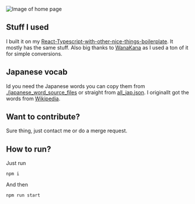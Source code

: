 ![Image of home page](https://github.com/Orzelius/HiraKata/blob/develop/src/Images/home_page.png)

## Stuff I used
I built it on my [React-Typescript-with-other-nice-things-boilerplate](https://github.com/Orzelius/React-Typescript-with-other-nice-things-boilerplate). It mostly has the same stuff.  Also big thanks to [WanaKana](https://github.com/WaniKani/WanaKana) as I used a ton of it for simple conversions.

## Japanese vocab
Id you need the Japanese words you can copy them from [./japanese_word_source_files](https://github.com/Orzelius/HiraKata/tree/master/japanese_word_source_files) or straight from [all_jap.json](https://github.com/Orzelius/HiraKata/blob/master/src/app/all_jap.json). I originallt got the words from [Wikipedia](https://en.wiktionary.org/wiki/Appendix:JLPT).

## Want to contribute?
Sure thing, just contact me or do a merge request.

## How to run?
Just run

    npm i

And then

	npm run start
